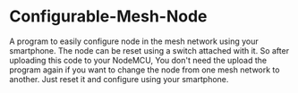 # Configurable-Mesh-Node
A program to easily configure node in the mesh network using your smartphone. The node can be reset using a switch attached with it. So after uploading this code to your NodeMCU, You don't need the upload the program again if you want to change the node from one mesh network to another. Just reset it and configure using your smartphone.
